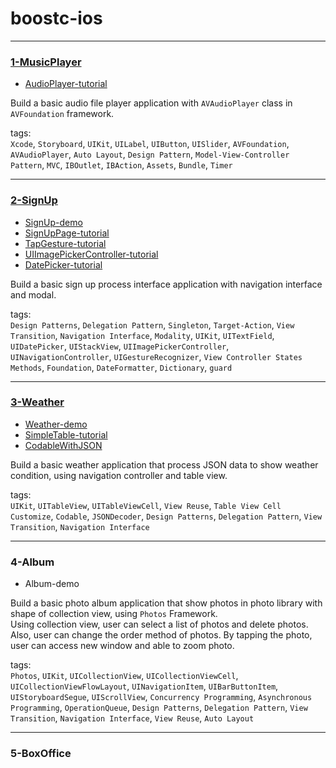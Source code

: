 # boostc-ios

---

### [1-MusicPlayer](https://github.com/san-ghun/boostc-ios/tree/main/1-MusicPlayer)

- [AudioPlayer-tutorial](https://github.com/san-ghun/AudioPlayer-tutorial)

Build a basic audio file player application with `AVAudioPlayer` class in `AVFoundation` framework.

tags:    
`Xcode`, `Storyboard`, `UIKit`, `UILabel`, `UIButton`, `UISlider`, `AVFoundation`, `AVAudioPlayer`, `Auto Layout`, `Design Pattern`, `Model-View-Controller Pattern`, `MVC`, `IBOutlet`, `IBAction`, `Assets`, `Bundle`, `Timer` 

---

### [2-SignUp](https://github.com/san-ghun/boostc-ios/tree/main/2-SignUp)

- [SignUp-demo](https://github.com/san-ghun/boostc-ios/tree/main/2-SignUp/SignUp-demo)
- [SignUpPage-tutorial](https://github.com/san-ghun/SignUpPage-tutorial)
- [TapGesture-tutorial](https://github.com/san-ghun/TapGesture-tutorial)
- [UIImagePickerController-tutorial](https://github.com/san-ghun/UIImagePickerController-tutorial)
- [DatePicker-tutorial](https://github.com/san-ghun/DatePicker-tutorial)

Build a basic sign up process interface application with navigation interface and modal.

tags:    
`Design Patterns`, `Delegation Pattern`, `Singleton`, `Target-Action`, `View Transition`, `Navigation Interface`, `Modality`, `UIKit`, `UITextField`, `UIDatePicker`, `UIStackView`, `UIImagePickerController`, `UINavigationController`, `UIGestureRecognizer`, `View Controller States Methods`, `Foundation`, `DateFormatter`, `Dictionary`, `guard` 

---

### [3-Weather](https://github.com/san-ghun/boostc-ios/tree/main/3-Weather)

- [Weather-demo](https://github.com/san-ghun/boostc-ios/tree/main/3-Weather/Weather-demo)
- [SimpleTable-tutorial](https://github.com/san-ghun/boostc-ios/tree/main/3-Weather/SimpleTable-tutorial)
- [CodableWithJSON](https://github.com/san-ghun/boostc-ios/tree/main/3-Weather/CodableWithJSON-tutorial)

Build a basic weather application that process JSON data to show weather condition, using navigation controller and table view.

tags:   
`UIKit`, `UITableView`, `UITableViewCell`, `View Reuse`, `Table View Cell Customize`, `Codable`, `JSONDecoder`, `Design Patterns`, `Delegation Pattern`, `View Transition`, `Navigation Interface` 

---

### 4-Album

- Album-demo

Build a basic photo album application that show photos in photo library with shape of collection view, using `Photos` Framework.    
Using collection view, user can select a list of photos and delete photos. Also, user can change the order method of photos. By tapping the photo, user can access new window and able to zoom photo.

tags:    
`Photos`, `UIKit`, `UICollectionView`, `UICollectionViewCell`, `UICollectionViewFlowLayout`, `UINavigationItem`, `UIBarButtonItem`, `UIStoryboardSegue`, `UIScrollView`, `Concurrency Programming`, `Asynchronous Programming`, `OperationQueue`, `Design Patterns`, `Delegation Pattern`, `View Transition`, `Navigation Interface`, `View Reuse`, `Auto Layout` 

---

### 5-BoxOffice




